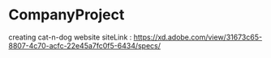 # CompanyProject
creating cat-n-dog website
siteLink : https://xd.adobe.com/view/31673c65-8807-4c70-acfc-22e45a7fc0f5-6434/specs/
